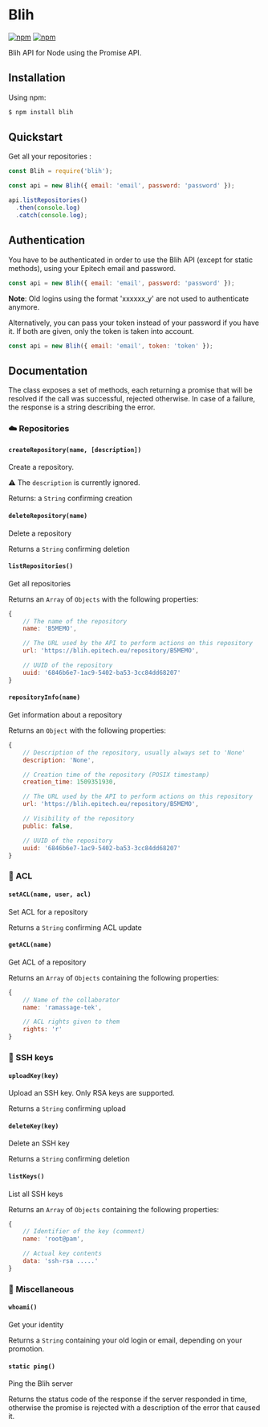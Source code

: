 # Blih

[![npm](https://img.shields.io/npm/v/blih.svg?style=flat-square)](https://www.npmjs.com/package/blih)
[![npm](https://img.shields.io/npm/dt/blih.svg?style=flat-square)](https://www.npmjs.com/package/blih)

Blih API for Node using the Promise API.

## Installation

Using npm:
```bash
$ npm install blih
```

## Quickstart

Get all your repositories :

```javascript
const Blih = require('blih');

const api = new Blih({ email: 'email', password: 'password' });

api.listRepositories()
  .then(console.log)
  .catch(console.log);

```

## Authentication

You have to be authenticated in order to use the Blih API (except for static methods), using your Epitech email and password.

```javascript
const api = new Blih({ email: 'email', password: 'password' });
```

**Note**: Old logins using the format 'xxxxxx_y' are not used to authenticate anymore.

Alternatively, you can pass your token instead of your password if you have it. If both are given, only the token is taken into account.

```javascript
const api = new Blih({ email: 'email', token: 'token' });
```

## Documentation

The class exposes a set of methods, each returning a promise that will be resolved if the call was successful, rejected otherwise. In case of a failure, the response is a string describing the error.

### :cloud: Repositories

#### `createRepository(name, [description])`
Create a repository.

:warning: The `description` is currently ignored.

Returns: a `String` confirming creation

#### `deleteRepository(name)`
Delete a repository

Returns a `String` confirming deletion

#### `listRepositories()`
Get all repositories

Returns an `Array` of `Objects` with the following properties:
```javascript
{
	// The name of the repository
	name: 'B5MEMO',

	// The URL used by the API to perform actions on this repository
	url: 'https://blih.epitech.eu/repository/B5MEMO',

	// UUID of the repository
	uuid: '6846b6e7-1ac9-5402-ba53-3cc84dd68207'
}
```

#### `repositoryInfo(name)`
Get information about a repository

Returns an `Object` with the following properties:
```javascript
{
	// Description of the repository, usually always set to 'None'
	description: 'None',

	// Creation time of the repository (POSIX timestamp)
	creation_time: 1509351930,

	// The URL used by the API to perform actions on this repository
	url: 'https://blih.epitech.eu/repository/B5MEMO',

	// Visibility of the repository
	public: false,

	// UUID of the repository
	uuid: '6846b6e7-1ac9-5402-ba53-3cc84dd68207'
}
```

### :busts_in_silhouette: ACL

#### `setACL(name, user, acl)`
Set ACL for a repository

Returns a `String` confirming ACL update

#### `getACL(name)`
Get ACL of a repository

Returns an `Array` of `Objects` containing the following properties:
```javascript
{
	// Name of the collaborator
	name: 'ramassage-tek',

	// ACL rights given to them
	rights: 'r'
}
```

### :key: SSH keys

#### `uploadKey(key)`

Upload an SSH key. Only RSA keys are supported.

Returns a `String` confirming upload

#### `deleteKey(key)`
Delete an SSH key  

Returns a `String` confirming deletion

#### `listKeys()`

List all SSH keys

Returns an `Array` of `Objects` containing the following properties:
```javascript
{
	// Identifier of the key (comment)
	name: 'root@pam',

	// Actual key contents
	data: 'ssh-rsa .....'
}
```

### :wrench: Miscellaneous

#### `whoami()`
Get your identity

Returns a `String` containing your old login or email, depending on your promotion.

#### `static ping()`
Ping the Blih server

Returns the status code of the response if the server responded in time, otherwise the promise is rejected with a description of the error that caused it.
